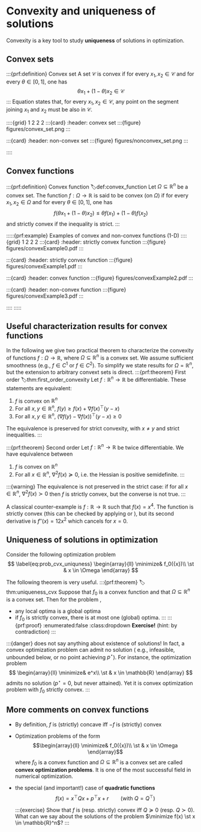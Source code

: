 # Convexity and uniqueness of solutions

Convexity is a key tool to study **uniqueness** of solutions in optimization.

## Convex sets

:::{prf:definition} Convex set
A set $\mathcal{C}$ is convex if for every ${x}_1, {x}_2 \in \mathcal{C}$ and for every $\theta \in [0, 1]$, one has
$$\label{eq:convex_set}\theta {x}_1 +(1-\theta){x}_2 \in \mathcal{C}$$
:::
Equation [](#eq:convex_set) states that, for every ${x}_1, {x}_2 \in \mathcal{C}$, any point on the segment joining ${x}_1$ and ${x}_2$ must be also in $\mathcal{C}$. 

::::{grid} 1 2 2 2
:::{card}
:header: convex set 
:::{figure} figures/convex_set.png
:::

:::{card}
:header: non-convex set
:::{figure} figures/nonconvex_set.png
:::

::::

## Convex functions
:::{prf:definition} Convex function
:label:def:convex_function
Let $\Omega \subseteq \mathbb{R}^n$ be a convex set. 
The function $f:\Omega \rightarrow \mathbb{R}$ is said to be convex (on $\Omega$) if for every ${x}_1, {x}_2 \in \Omega$ and for every $\theta \in [0, 1]$, one has
$$f(\theta{x}_1 + (1-\theta){x}_2) \leq \theta f({x}_1) + (1-\theta)f({x}_2)$$
and strictly convex if the inequality is strict.
:::

:::::{prf:example} Examples of convex and non-convex functions (1-D)
::::{grid} 1 2 2 2
:::{card}
:header: strictly convex function
:::{figure} figures/convexExample0.pdf
:::

:::{card}
:header: strictly convex function
:::{figure} figures/convexExample1.pdf
:::

:::{card}
:header: convex function
:::{figure} figures/convexExample2.pdf
:::

:::{card}
:header: non-convex function
:::{figure} figures/convexExample3.pdf
:::

::::
:::::

## Useful characterization results for convex functions
In the following we give two practical theorem to characterize the convexity of functions $f:\Omega \to \mathbb{R}$, where $\Omega \subseteq \mathbb{R}^n$ is a convex set. We assume sufficient smoothness (e.g., $f \in C^1$ or $f\in C^2$). To simplify we state results for $\Omega = \mathbb{R}^n$, but the extension to arbitrary convext sets is direct. 
:::{prf:theorem} First order
:label:thm:first_order_convexity
Let $f:\mathbb{R}^n \rightarrow\mathbb{R}$ be differentiable. These statements are equivalent:
1. $f$ is convex on $\mathbb{R}^n$
2. For all ${x}, {y} \in \mathbb{R}^n$, $f({y}) \geq f({x}) + \nabla f({x})^\top ({y}-{x})$
3. For all ${x}, {y} \in \mathbb{R}^n$, $\left(\nabla f({y}) - \nabla f({x})\right)^\top \left({y}-{x}\right) \geq 0$

The equivalence is preserved for strict convexity, with ${x} \neq {y}$ and strict inequalities.
:::

:::{prf:theorem} Second order
Let $f:\mathbb{R}^n \rightarrow\mathbb{R}$ be twice differentiable. We have equivalence between
1. $f$ is convex on $\mathbb{R}^n$
2. For all ${x} \in \mathbb{R}^n$, $\nabla^2 f({x}) \succeq 0$, i.e. the Hessian is positive semidefinite.
:::

:::{warning}
The equivalence is not preserved in the strict case: if for all $x \in \mathbb{R}^n$, $\nabla^2 f(x) \succ 0$ then $f$ is strictly convex, but the converse is not true.
:::

A classical counter-example is $f:\mathbb{R} \to \mathbb{R}$ such that $f(x) = x^4$. The function is strictly convex (this can be checked by applying [](#def:convex_function) or [](#thm:first_order_convexity)), but its second derivative is $f''(x) = 12x^2$ which cancels for $x = 0$. 


## Uniqueness of solutions in optimization 

Consider the following optimization problem 
$$
\label{eq:prob_cvx_uniquness}
\begin{array}{ll}
\minimize& f_0({x})\\
\st & x \in \Omega
\end{array}
$$

The following theorem is very useful. 
:::{prf:theorem}
:label: thm:uniqueness_cvx
Suppose that $f_0$ is a convex function and that $\Omega\subseteq \mathbb{R}^n$ is a convex set. Then for the problem [](#eq:prob_cvx_uniquness), 
- any local optima is a global optima
- if $f_0$ is strictly convex, there is at most one (global) optima.
:::
:::{prf:proof}
:enumerated:false
:class:dropdown
**Exercise!** (hint: by contradiction)
:::

:::{danger}
[](#thm:uniqueness_cvx) does not say anything about existence of solutions! In fact, a convex optimization problem can admit no solution ( e.g., infeasible, unbounded below, or no point achieving $p^\star$). For instance, the optimization problem 
$$
\begin{array}{ll}
\minimize& e^x\\
\st & x \in \mathbb{R}
\end{array}
$$
admits no solution ($p^\star = 0$, but never attained). Yet it is convex optimization problem with $f_0$ strictly convex. 
:::

## More comments on convex functions
- By definition, $f$ is (strictly) concave iff $-f$ is  (strictly) convex
-  Optimization problems of the form 
$$\begin{array}{ll}
\minimize& f_0({x})\\
\st & x \in \Omega
\end{array}$$
    where $f_0$ is a convex function and $\Omega\subseteq \mathbb{R}^n$ is a convex set are called **convex optimization problems**. 
    It is one of the most successful field in numerical optimization. 
- the special (and important!) case of **quadratic functions**
   $$
    f(x) = x^\top {Q}x + {p}^\top x + {r} \qquad (\text{with }{Q} = {Q}^\top)
    $$

    :::{exercise}
    Show that $f$ is (resp. strictly) convex iff ${Q} \succeq 0$ (resp. ${Q}\succ 0$). What can we say about the solutions of the problem $\minimize f(x) \st x \in \mathbb{R}^n$?
:::
